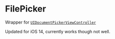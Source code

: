 # FilePicker

Wrapper for [`UIDocumentPickerViewController`](https://developer.apple.com/documentation/uikit/uidocumentpickerviewcontroller)

Updated for iOS 14, currently works though not well.
